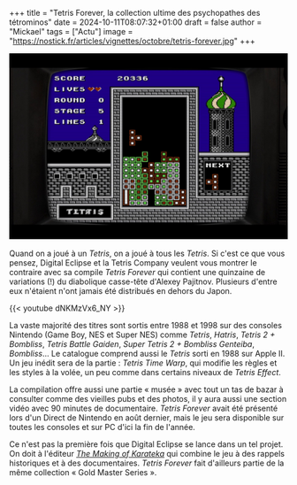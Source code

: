 +++
title = "Tetris Forever, la collection ultime des psychopathes des tétrominos"
date = 2024-10-11T08:07:32+01:00
draft = false
author = "Mickael"
tags = ["Actu"]
image = "https://nostick.fr/articles/vignettes/octobre/tetris-forever.jpg"
+++

![Tetris Forever](tetris-forever.jpg "")

Quand on a joué à un *Tetris*, on a joué à tous les *Tetris*. Si c'est ce que vous pensez, Digital Eclipse et la Tetris Company veulent vous montrer le contraire avec sa compile *Tetris Forever* qui contient une quinzaine de variations (!) du diabolique casse-tête d'Alexey Pajitnov. Plusieurs d'entre eux n'étaient n'ont jamais été distribués en dehors du Japon.

{{< youtube dNKMzVx6_NY >}} 

La vaste majorité des titres sont sortis entre 1988 et 1998 sur des consoles Nintendo (Game Boy, NES et Super NES) comme *Tetris*, *Hatris*, *Tetris 2 + Bombliss*, *Tetris Battle Gaiden*, *Super Tetris 2 + Bombliss Genteiba*, *Bombliss*… Le catalogue comprend aussi le *Tetris* sorti en 1988 sur Apple II. Un jeu inédit sera de la partie : *Tetris Time Warp*, qui modifie les règles et les styles à la volée, un peu comme dans certains niveaux de *Tetris Effect*.

La compilation offre aussi une partie « musée » avec tout un tas de bazar à consulter comme des vieilles pubs et des photos, il y aura aussi une section vidéo avec 90 minutes de documentaire. *Tetris Forever* avait été présenté lors d'un Direct de Nintendo en août dernier, mais le jeu sera disponible sur toutes les consoles et sur PC d'ici la fin de l'année.

Ce n'est pas la première fois que Digital Eclipse se lance dans un tel projet. On doit à l'éditeur *[The Making of Karateka](https://www.digitaleclipse.com/media/goldmasterseries)* qui combine le jeu à des rappels historiques et à des documentaires. *Tetris Forever* fait d'ailleurs partie de la même collection « Gold Master Series ».
